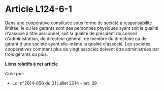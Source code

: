 # Article L124-6-1

Dans une coopérative constituée sous forme de société à responsabilité limitée, le ou les gérants sont des personnes
physiques ayant soit la qualité d'associé à titre personnel, soit la qualité de président du conseil d'administration, de
directeur général, de membre du directoire ou de gérant d'une société ayant elle-même la qualité d'associé. Les sociétés
coopératives comptant plus de vingt associés doivent être administrées par trois gérants ou plus.

**Liens relatifs à cet article**

_Créé par_:

  - Loi n°2014-856 du 31 juillet 2014 - art. 39
